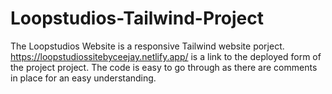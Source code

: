 # Loopstudios-Tailwind-Project
The Loopstudios Website is a responsive Tailwind website porject.
https://loopstudiossitebyceejay.netlify.app/ is a link to the deployed form of the project project.
The code is easy to go through as there are comments in place for an easy understanding.
